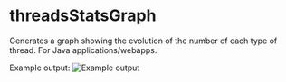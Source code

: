 threadsStatsGraph
=================

Generates a graph showing the evolution of the number of each type of thread. For Java applications/webapps.

Example output:
![Example output](/example-output.png)
